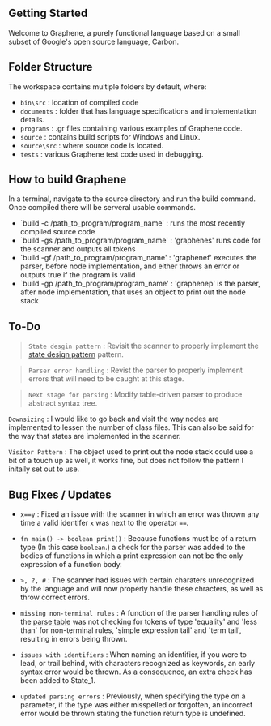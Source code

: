 ## Getting Started

Welcome to Graphene, a purely functional language based on a small subset of Google's open source language, Carbon.

## Folder Structure

The workspace contains multiple folders by default, where:

- `bin\src`    : location of compiled code
- `documents`  : folder that has language specifications and implementation details.
- `programs`   : .gr files containing various examples of Graphene code.
- `source`     : contains build scripts for Windows and Linux.
- `source\src` : where source code is located.
- `tests`      : various Graphene test code used in debugging.

## How to build Graphene

In a terminal, navigate to the source directory and run the build command. Once compiled there will be serveral usable commands.

- `build -c /path_to_program/program_name'  : runs the most recently compiled source code
- `build -gs /path_to_program/program_name' : 'graphenes' runs code for the scanner and outputs all tokens
- `build -gf /path_to_program/program_name' : 'graphenef' executes the parser, before node implementation, and either throws an error or outputs true if the program is valid
- `build -gp /path_to_program/program_name' : 'graphenep' is the parser, after node implementation, that uses an object to print out the node stack

## To-Do

> `State desgin pattern` : Revisit the scanner to properly implement the [state design pattern](https://sourcemaking.com/design_patterns/state) pattern.

> `Parser error handling` : Revist the parser to properly implement errors that will need to be caught at this stage.

> `Next stage for parsing` : Modify table-driven parser to produce abstract syntax tree.

`Downsizing` : I would like to go back and visit the way nodes are implemented to lessen the number of class files. This can also be said for the way that states are implemented in the scanner.

`Visitor Pattern` : The object used to print out the node stack could use a bit of a touch up as well, it works fine, but does not follow the pattern I initally set out to use.


## Bug Fixes / Updates

- `x==y` : Fixed an issue with the scanner in which an error was thrown any time a valid identifer `x` was next to the operator `==`.

- `fn main() -> boolean print()` : Because functions must be of a return type (In this case `boolean`.) a check for the parser was added to the bodies of functions in which a print expression can not be the only expression of a function body.

- `>, ?, #` : The scanner had issues with certain charaters unrecognized by the language and will now properly handle these chracters, as well as throw correct errors.

- `missing non-terminal rules` : A function of the parser handling rules of the [parse table](https://github.com/Frost0522/Graphene/tree/main/documents) was not checking for tokens of type 'equality' and 'less than' for non-terminal rules, 'simple expression tail' and 'term tail', resulting in errors being thrown.

- `issues with identifiers` : When naming an identifier, if you were to lead, or trail behind, with characters recognized as keywords, an early syntax error would be thrown. As a consequence, an extra check has been added to State_1.

- `updated parsing errors` : Previously, when specifying the type on a parameter, if the type was either misspelled or forgotten, an incorrect error would be thrown stating the function return type is undefined.